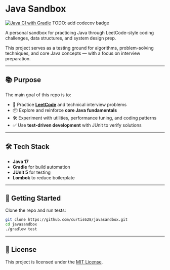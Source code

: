 # Java Sandbox

[![Java CI with Gradle](https://github.com/curtis628/javasandbox/actions/workflows/gradle.yml/badge.svg)](https://github.com/curtis628/javasandbox/actions/workflows/gradle.yml)
TODO: add codecov badge

A personal sandbox for practicing Java through LeetCode-style coding challenges, data structures, and system design prep.

This project serves as a testing ground for algorithms, problem-solving techniques, and core Java concepts — with a focus on interview preparation.

---

## 📚 Purpose

The main goal of this repo is to:

- 🧠 Practice **[LeetCode](https://leetcode.com/problemset/)** and technical interview problems
- 📦 Explore and reinforce **core Java fundamentals**
- 🛠️ Experiment with utilities, performance tuning, and coding patterns
- ✅ Use **test-driven development** with JUnit to verify solutions

---

## 🛠️ Tech Stack

- **Java 17**
- **Gradle** for build automation
- **JUnit 5** for testing
- **Lombok** to reduce boilerplate

---

## 🚀 Getting Started

Clone the repo and run tests:

```bash
git clone https://github.com/curtis628/javasandbox.git
cd javasandbox
./gradlew test
```

---

## 📝 License
This project is licensed under the [MIT License](LICENSE).
